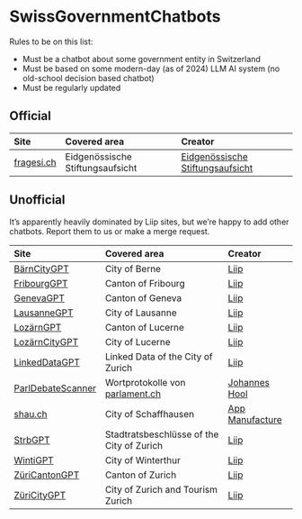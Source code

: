 # SwissGovernmentChatbots
Rules to be on this list:
* Must be a chatbot about some government entity in Switzerland
* Must be based on some modern-day (as of 2024) LLM AI system (no old-school decision based chatbot)
* Must be regularly updated 



## Official

| Site | Covered area  | Creator |
|:-----------|:--|:--|
| [fragesi.ch](https://fragesi.ch) |  Eidgenössische Stiftungsaufsicht | [Eidgenössische Stiftungsaufsicht](https://www.edi.admin.ch/) |

## Unofficial


It’s apparently heavily dominated by Liip sites, but we’re happy to add other chatbots. Report them to us or make a merge request.

| Site | Covered area  | Creator |
|:-----------|:--|:--|
| [BärnCityGPT](https://baerncity.gpt.liip.ch/) | City of Berne | [Liip](https://liip.ch) |
| [FribourgGPT](https://fribourg.gpt.liip.ch/h) | Canton of Fribourg | [Liip](https://liip.ch) |
| [GenevaGPT](https://geneva.gpt.liip.ch/) | Canton of Geneva |  [Liip](https://liip.ch) |
| [LausanneGPT](https://lausanne.gpt.liip.ch/) | City of Lausanne | [Liip](https://liip.ch) |
| [LozärnGPT](https://lozaern.gpt.liip.ch/) | Canton of Lucerne | [Liip](https://liip.ch) |
| [LozärnCityGPT](https://lozaerncity.gpt.liip.ch/) | City of Lucerne | [Liip](https://liip.ch) |
| [LinkedDataGPT](https://ld.gpt.liip.ch/) | Linked Data of the City of Zurich | [Liip](https://liip.ch) |
| [ParlDebateScanner](https://www.parldebatescanner.org/) | Wortprotokolle von [parlament.ch](https://parlament.ch)|[Johannes Hool](https://parldebatescanner.org/about?collabsible=contact) |
| [shau.ch](https://shau.ch/) | City of Schaffhausen| [App Manufacture](https://www.appmanufacture.ch/) |
| [StrbGPT](https://strb.zuericitygpt.ch/) | Stadtratsbeschlüsse of the City of Zurich | [Liip](https://liip.ch)|
| [WintiGPT](https://winti.gpt.liip.ch/) | City of Winterthur | [Liip](https://liip.ch)  |
| [ZüriCantonGPT](https://zuericanton.gpt.liip.ch/h) | Canton of Zurich | [Liip](https://liip.ch) |
| [ZüriCityGPT](https://zuericitygpt.ch) | City of Zurich and Tourism Zurich | [Liip](https://liip.ch) |
